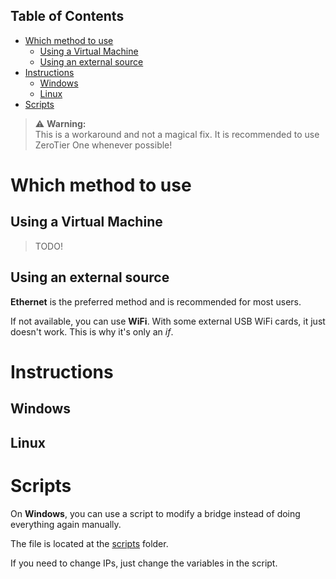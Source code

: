 ## Table of Contents
- [Which method to use](#which-method-to-use)
	- [Using a Virtual Machine](#using-a-virtual-machine)
	- [Using an external source](#using-an-external-source)
- [Instructions](#instructions)
	- [Windows](#windows)
	- [Linux](#linux)
- [Scripts](#scripts)

> :warning: **Warning:** <br />
> This is a workaround and not a magical fix. It is recommended to use ZeroTier One whenever possible!

# Which method to use
## Using a Virtual Machine
> TODO!

## Using an external source
**Ethernet** is the preferred method and is recommended for most users.

If not available, you can use **WiFi**. With some external USB WiFi cards, it just doesn't work. This is why it's only an *if*. 

# Instructions

## Windows


## Linux


# Scripts
On **Windows**, you can use a script to modify a bridge instead of doing everything again manually.

The file is located at the [scripts](scripts) folder.

If you need to change IPs, just change the variables in the script.

